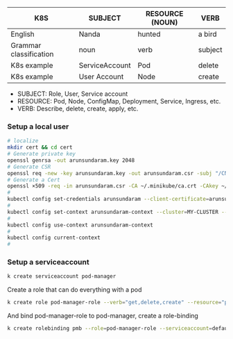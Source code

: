 
K8S | SUBJECT   |  RESOURCE (NOUN)   |  VERB |
|-|-|-|-|
English     |              Nanda  | hunted  | a bird |
Grammar classification |   noun   |   verb    |    subject |
K8s example | ServiceAccount | Pod | delete |
K8s example | User Account | Node | create |


- SUBJECT: Role, User, Service account
- RESOURCE: Pod, Node, ConfigMap, Deployment, Service, Ingress, etc.
- VERB: Describe, delete, create, apply, etc.


### Setup a local user
```bash
# localize
mkdir cert && cd cert
# Generate private key
openssl genrsa -out arunsundaram.key 2048
# Generate CSR
openssl req -new -key arunsundaram.key -out arunsundaram.csr -subj "/CN=arunsundaram/O=docker-training"
# Generate a Cert
openssl ×509 -req -in arunsundaram.csr -CA ~/.minikube/ca.crt -CAkey ~/.minikube/ca.key -CAcreateserial -out arunsundaram.crt -days 364
# 
kubectl config set-credentials arunsundaram --client-certificate=arunsundaram.crt --client-key=arunsundaram.key
# 
kubectl config set-context arunsundaram-context --cluster=MY-CLUSTER --user=arunsundaram
#
kubectl config use-context arunsundaram-context
#
kubectl config current-context
#
```

### Setup a serviceaccount
```bash
k create serviceaccount pod-manager  
```

Create a role that can do everything with a pod
```bash
k create role pod-manager-role --verb="get,delete,create" --resource="pod"
```

And bind pod-manager-role to pod-manager, create a role-binding
```bash
k create rolebinding pmb --role=pod-manager-role --serviceaccount=default:pod-manager
```

